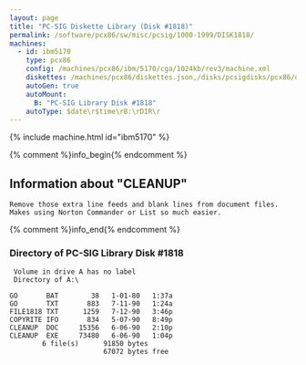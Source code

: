 ```yaml
---
layout: page
title: "PC-SIG Diskette Library (Disk #1818)"
permalink: /software/pcx86/sw/misc/pcsig/1000-1999/DISK1818/
machines:
  - id: ibm5170
    type: pcx86
    config: /machines/pcx86/ibm/5170/cga/1024kb/rev3/machine.xml
    diskettes: /machines/pcx86/diskettes.json,/disks/pcsigdisks/pcx86/diskettes.json
    autoGen: true
    autoMount:
      B: "PC-SIG Library Disk #1818"
    autoType: $date\r$time\rB:\rDIR\r
---
```


{% include machine.html id="ibm5170" %}

{% comment %}info_begin{% endcomment %}

## Information about "CLEANUP"

    Remove those extra line feeds and blank lines from document files.
    Makes using Norton Commander or List so much easier.
{% comment %}info_end{% endcomment %}


### Directory of PC-SIG Library Disk #1818

     Volume in drive A has no label
     Directory of A:\

    GO       BAT        38   1-01-80   1:37a
    GO       TXT       883   7-11-90   1:24a
    FILE1818 TXT      1259   7-12-90   3:46p
    COPYRITE IFO       834   5-07-90   8:49p
    CLEANUP  DOC     15356   6-06-90   2:10p
    CLEANUP  EXE     73480   6-06-90   1:04p
            6 file(s)      91850 bytes
                           67072 bytes free
